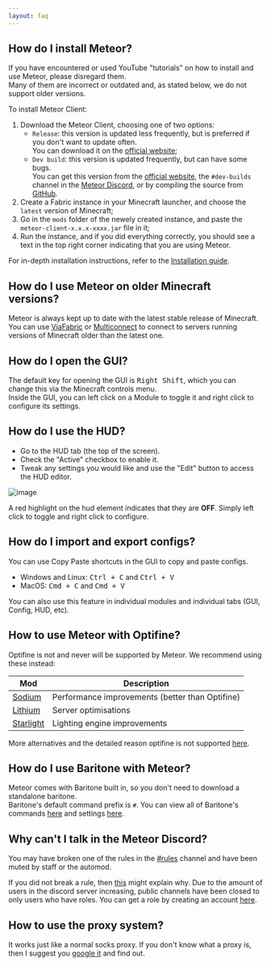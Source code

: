 ```yaml
---
layout: faq
---
```


## How do I install Meteor?
If you have encountered or used YouTube "tutorials" on how to install and use Meteor, please disregard them.  
Many of them are incorrect or outdated and, as stated below, we do not support older versions.

To install Meteor Client:
1. Download the Meteor Client, choosing one of two options:
	* `Release`: this version is updated less frequently, but is preferred if you don't want to update often.  
		You can download it on the [official website](https://meteorclient.com/download);
	* `Dev build`: this version is updated frequently, but can have some bugs.  
		You can get this version from the [official website](https://meteorclient.com/download?devBuild=latest), the `#dev-builds` channel in the [Meteor Discord](https://meteorclient.com/discord), or by compiling the source from [GitHub](https://github.com/MeteorDevelopment/meteor-client).
2. Create a Fabric instance in your Minecraft launcher, and choose the `latest` version of Minecraft;
3. Go in the `mods` folder of the newely created instance, and paste the `meteor-client-x.x.x-xxxx.jar` file in it;
4. Run the instance, and if you did everything correctly, you should see a text in the top right corner indicating that you are using Meteor.

For in-depth installation instructions, refer to the [Installation guide](https://github.com/MeteorDevelopment/meteor-client/wiki/Installation).

## How do I use Meteor on older Minecraft versions?
Meteor is always kept up to date with the latest stable release of Minecraft.  
You can use [ViaFabric](https://modrinth.com/mod/viafabric) or [Multiconnect](https://modrinth.com/mod/multiconnect) to connect to servers running versions of Minecraft older than the latest one.

## How do I open the GUI?
The default key for opening the GUI is <kbd>Right Shift</kbd>, which you can change this via the Minecraft controls menu.  
Inside the GUI, you can left click on a Module to toggle it and right click to configure its settings.

## How do I use the HUD?
- Go to the HUD tab (the top of the screen).
- Check the "Active" checkbox to enable it.
- Tweak any settings you would like and use the "Edit" button to access the HUD editor.

![image](https://user-images.githubusercontent.com/52252627/181027124-4126a6c6-1608-4148-9527-d9fa93213a97.png)


A red highlight on the hud element indicates that they are **OFF**. Simply left click to toggle and right click to configure.

## How do I import and export configs?
You can use Copy Paste shortcuts in the GUI to copy and paste configs.
- Windows and Linux: <kbd>Ctrl + C</kbd> and <kbd>Ctrl + V</kbd>
- MacOS: <kbd>Cmd + C</kbd> and <kbd>Cmd + V</kbd>

You can also use this feature in individual modules and individual tabs (GUI, Config, HUD, etc).

## How to use Meteor with Optifine?
Optifine is not and never will be supported by Meteor. We recommend using these instead:

Mod | Description
------ | ------
[Sodium](https://modrinth.com/mod/sodium) | Performance improvements (better than Optifine)
[Lithium](https://modrinth.com/mod/lithium) | Server optimisations
[Starlight](https://modrinth.com/mod/starlight) | Lighting engine improvements


More alternatives and the detailed reason optifine is not supported [here](https://lambdaurora.dev/optifine_alternatives/).

## How do I use Baritone with Meteor?
Meteor comes with Baritone built in, so you don't need to download a standalone baritone.  
Baritone's default command prefix is `#`.
You can view all of Baritone's commands [here](https://github.com/cabaletta/baritone/blob/master/USAGE.md) and settings [here](https://baritone.leijurv.com/baritone/api/Settings.html).

## Why can't I talk in the Meteor Discord?
You may have broken one of the rules in the [#rules](https://discord.com/channels/689197705683140636/816501672477720626/) channel and have been muted by staff or the automod.

If you did not break a rule, then [this](https://discord.com/channels/689197705683140636/689198722097348624/870066829622652989) might explain why.
Due to the amount of users in the discord server increasing, public channels have been closed to only users who have roles. You can get a role by creating an account [here](https://meteorclient.com/account).

## How to use the proxy system?
It works just like a normal socks proxy. If you don't know what a proxy is, then I suggest you [google it](https://letmegooglethat.com/?q=proxy) and find out.
